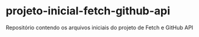 # projeto-inicial-fetch-github-api
Repositório contendo os arquivos iniciais do projeto de Fetch e GitHub API